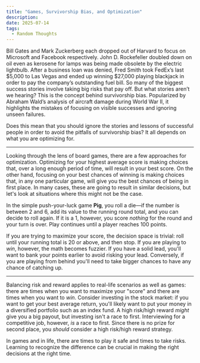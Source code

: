 ```yaml
---
title: "Games, Survivorship Bias, and Optimization"
description: 
date: 2025-07-14
tags:
  - Random Thoughts
---
```


Bill Gates and Mark Zuckerberg each dropped out of Harvard to focus on Microsoft and Facebook respectively. John D. Rockefeller doubled down on oil even as kerosene for lamps was being made obsolete by the electric lightbulb. After a business loan was denied, Fred Smith took FedEx’s last $5,000 to Las Vegas and ended up winning $27,000 playing blackjack in order to pay the company’s outstanding fuel bill. So many of the biggest success stories involve taking big risks that pay off. But what stories aren’t we hearing? This is the concept behind survivorship bias. Popularized by Abraham Wald’s analysis of aircraft damage during World War II, it highlights the mistakes of focusing on visible successes and ignoring unseen failures.

Does this mean that you should ignore the stories and lessons of successful people in order to avoid the pitfalls of survivorship bias? It all depends on what you are optimizing for.

---

Looking through the lens of board games, there are a few approaches for optimization. Optimizing for your highest average score is making choices that, over a long enough period of time, will result in your best score. On the other hand, focusing on your best chances of winning is making choices that, in any one particular game, will give you the best chances of being in first place. In many cases, these are going to result in similar decisions, but let's look at situations where this might not be the case. 

In the simple push-your-luck game **Pig**, you roll a die—if the number is between 2 and 6, add its value to the running round total, and you can decide to roll again. If it is a 1, however, you score _nothing_ for the round and your turn is over. Play continues until a player reaches 100 points.

If you are trying to maximize your score, the decision space is trivial: roll until your running total is 20 or above, and then stop. If you are playing to _win_, however, the math becomes fuzzier. If you have a solid lead, you'll want to bank your points earlier to avoid risking your lead. Conversely, if you are playing from behind you'll need to take bigger chances to have any chance of catching up.

---

Balancing risk and reward applies to real-life scenarios as well as games: there are times when you want to maximize your "score" and there are times when you want to _win_. Consider investing in the stock market: if you want to get your best average return, you'll likely want to put your money in a diversified portfolio such as an index fund. A high risk/high reward _might_ give you a big payout, but investing isn't a race to first. Interviewing for a competitive job, however, _is_ a race to first. Since there is no prize for second place, you _should_ consider a high risk/high reward strategy. 

In games and in life, there are times to play it safe and times to take risks. Learning to recognize the difference can be crucial in making the right decisions at the right time.